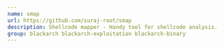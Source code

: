 ```yaml
---
name: smap
url: https://github.com/suraj-root/smap
description: Shellcode mapper - Handy tool for shellcode analysis.
group: blackarch blackarch-exploitation blackarch-binary
---
```

